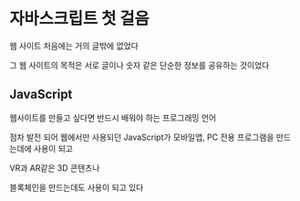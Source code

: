 # 자바스크립트 첫 걸음

웹 사이트 처음에는 거의 글밖에 없었다

그 웹 사이트의 목적은 서로 글이나 숫자 같은 단순한 정보를 공유하는 것이었다

## JavaScript
웹사이트를 만들고 싶다면 반드시 배워야 하는 프로그래밍 언어

점차 발전 되어 웹에서만 사용되던 JavaScript가 모바일앱, PC 전용 프로그램을 만드는데에 사용이 되고

VR과 AR같은 3D 콘텐츠나

블록체인을 만드는데도 사용이 되고 있다

